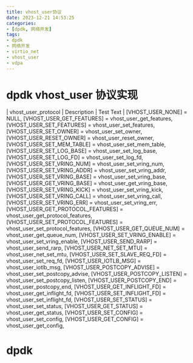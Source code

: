 ```yaml
---
title: vhost_user协议
date: 2023-12-21 14:53:25
categories:
- [dpdk, 网络开发]
tags:
- dpdk
- 网络开发
- virtio_net
- vhost_user
- vdpa
---
```


# dpdk vhost_user 协议实现
| vhost_user_protocol      | Description | Test Text     |
	[VHOST_USER_NONE] = NULL,
	[VHOST_USER_GET_FEATURES] = vhost_user_get_features,
	[VHOST_USER_SET_FEATURES] = vhost_user_set_features,
	[VHOST_USER_SET_OWNER] = vhost_user_set_owner,
	[VHOST_USER_RESET_OWNER] = vhost_user_reset_owner,
	[VHOST_USER_SET_MEM_TABLE] = vhost_user_set_mem_table,
	[VHOST_USER_SET_LOG_BASE] = vhost_user_set_log_base,
	[VHOST_USER_SET_LOG_FD] = vhost_user_set_log_fd,
	[VHOST_USER_SET_VRING_NUM] = vhost_user_set_vring_num,
	[VHOST_USER_SET_VRING_ADDR] = vhost_user_set_vring_addr,
	[VHOST_USER_SET_VRING_BASE] = vhost_user_set_vring_base,
	[VHOST_USER_GET_VRING_BASE] = vhost_user_get_vring_base,
	[VHOST_USER_SET_VRING_KICK] = vhost_user_set_vring_kick,
	[VHOST_USER_SET_VRING_CALL] = vhost_user_set_vring_call,
	[VHOST_USER_SET_VRING_ERR] = vhost_user_set_vring_err,
	[VHOST_USER_GET_PROTOCOL_FEATURES] = vhost_user_get_protocol_features,
	[VHOST_USER_SET_PROTOCOL_FEATURES] = vhost_user_set_protocol_features,
	[VHOST_USER_GET_QUEUE_NUM] = vhost_user_get_queue_num,
	[VHOST_USER_SET_VRING_ENABLE] = vhost_user_set_vring_enable,
	[VHOST_USER_SEND_RARP] = vhost_user_send_rarp,
	[VHOST_USER_NET_SET_MTU] = vhost_user_net_set_mtu,
	[VHOST_USER_SET_SLAVE_REQ_FD] = vhost_user_set_req_fd,
	[VHOST_USER_IOTLB_MSG] = vhost_user_iotlb_msg,
	[VHOST_USER_POSTCOPY_ADVISE] = vhost_user_set_postcopy_advise,
	[VHOST_USER_POSTCOPY_LISTEN] = vhost_user_set_postcopy_listen,
	[VHOST_USER_POSTCOPY_END] = vhost_user_postcopy_end,
	[VHOST_USER_GET_INFLIGHT_FD] = vhost_user_get_inflight_fd,
	[VHOST_USER_SET_INFLIGHT_FD] = vhost_user_set_inflight_fd,
	[VHOST_USER_SET_STATUS] = vhost_user_set_status,
	[VHOST_USER_GET_STATUS] = vhost_user_get_status,
	[VHOST_USER_SET_CONFIG] = vhost_user_set_config,
	[VHOST_USER_GET_CONFIG] = vhost_user_get_config,

# dpdk